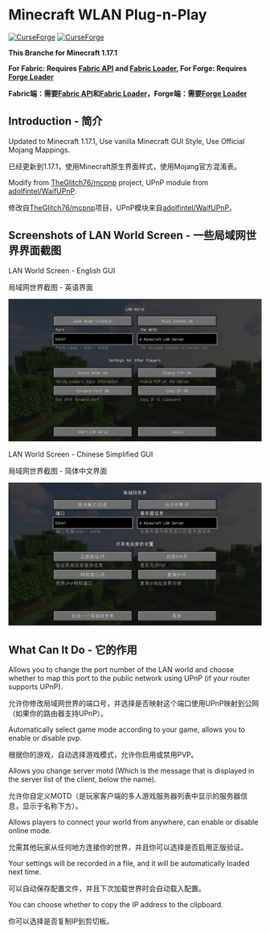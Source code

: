 # Minecraft WLAN Plug-n-Play


[![CurseForge](http://cf.way2muchnoise.eu/full_mcwifipnp_downloads.svg)](https://minecraft.curseforge.com/projects/mcwifipnp) 
[![CurseForge](http://cf.way2muchnoise.eu/versions/mcwifipnp.svg)](https://minecraft.curseforge.com/projects/mcwifipnp) 

**This Branche for Minecraft 1.17.1**

**For Fabric: Requires [Fabric API](https://www.curseforge.com/minecraft/mc-mods/fabric-api) and [Fabric Loader](https://fabricmc.net/use/), For Forge: Requires [Forge Loader](https://files.minecraftforge.net/)**

**Fabric端：需要[Fabric API](https://www.curseforge.com/minecraft/mc-mods/fabric-api)和[Fabric Loader](https://fabricmc.net/use/)，Forge端：需要[Forge Loader](https://files.minecraftforge.net/)**

## Introduction - 简介

Updated to Minecraft 1.17.1, Use vanilla Minecraft GUI Style, Use Official Mojang Mappings.

已经更新到1.17.1，使用Minecraft原生界面样式，使用Mojang官方混淆表。

Modify from [TheGlitch76/mcpnp](https://github.com/TheGlitch76/mcpnp) project, UPnP module from [adolfintel/WaifUPnP](https://github.com/adolfintel/WaifUPnP).

修改自[TheGlitch76/mcpnp](https://github.com/TheGlitch76/mcpnp)项目，UPnP模块来自[adolfintel/WaifUPnP](https://github.com/adolfintel/WaifUPnP)。

## Screenshots of LAN World Screen - 一些局域网世界界面截图

LAN World Screen - English GUI

局域网世界截图 - 英语界面

![GUI EN-US](https://github.com/Satxm/images/raw/main/mcwifipnp-1.4.2-en-us.jpg)

LAN World Screen - Chinese Simplified GUI

局域网世界截图 - 简体中文界面

![GUI ZH-CN](https://github.com/Satxm/images/raw/main/mcwifipnp-1.4.2-zh-cn.jpg)

## What Can It Do - 它的作用

Allows you to change the port number of the LAN world and choose whether to map this port to the public network using UPnP (if your router supports UPnP).

允许你修改局域网世界的端口号，并选择是否映射这个端口使用UPnP映射到公网（如果你的路由器支持UPnP）。

Automatically select game mode according to your game, allows you to enable or disable pvp.

根据你的游戏，自动选择游戏模式，允许你启用或禁用PVP。

Allows you change server motd (Which is the message that is displayed in the server list of the client, below the name).

允许你自定义MOTD（是玩家客户端的多人游戏服务器列表中显示的服务器信息，显示于名称下方）。

Allows players to connect your world from anywhere, can enable or disable online mode.

允需其他玩家从任何地方连接你的世界，并且你可以选择是否启用正版验证。

Your settings will be recorded in a file, and it will be automatically loaded next time.

可以自动保存配置文件，并且下次加载世界时会自动载入配置。

You can choose whether to copy the IP address to the clipboard.

你可以选择是否复制IP到剪切板。


